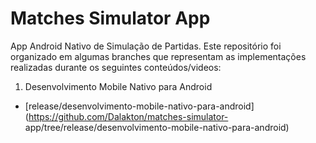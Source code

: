 # Matches Simulator App

App Android Nativo de Simulação de Partidas. Este repositório foi organizado em algumas branches que 
representam as implementações realizadas durante os seguintes conteúdos/videos:

1. Desenvolvimento Mobile Nativo para Android
  -   [release/desenvolvimento-mobile-nativo-para-android](https://github.com/Dalakton/matches-simulator-
  app/tree/release/desenvolvimento-mobile-nativo-para-android)
